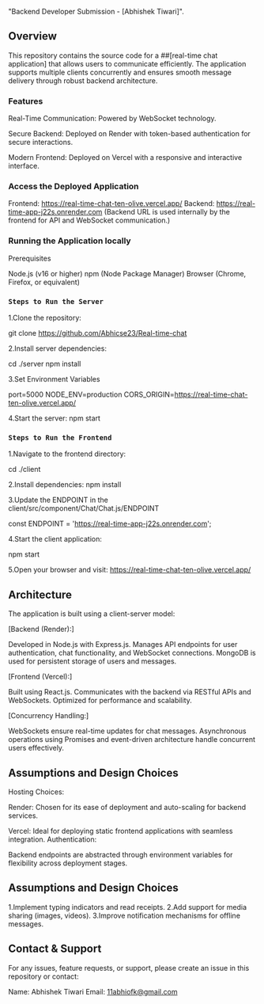 "Backend Developer Submission - [Abhishek Tiwari]".

## Overview

This repository contains the source code for a ##[real-time chat application] that allows users to communicate efficiently. The application supports multiple clients concurrently and ensures smooth message delivery through robust backend architecture.

### Features

Real-Time Communication: Powered by WebSocket technology.

Secure Backend: Deployed on Render with token-based authentication for secure interactions.

Modern Frontend: Deployed on Vercel with a responsive and interactive interface.

### Access the Deployed Application

Frontend: https://real-time-chat-ten-olive.vercel.app/
Backend: https://real-time-app-j22s.onrender.com
(Backend URL is used internally by the frontend for API and WebSocket communication.)

### Running the Application locally

Prerequisites

Node.js (v16 or higher)
npm (Node Package Manager)
Browser (Chrome, Firefox, or equivalent)

### `Steps to Run the Server`

1.Clone the repository:

git clone https://github.com/Abhicse23/Real-time-chat

2.Install server dependencies:

cd ./server
npm install

3.Set Environment Variables

port=5000
NODE_ENV=production
CORS_ORIGIN=https://real-time-chat-ten-olive.vercel.app/

4.Start the server:
npm start

### `Steps to Run the Frontend`

1.Navigate to the frontend directory:

cd ./client

2.Install dependencies:
npm install

3.Update the ENDPOINT in the client/src/component/Chat/Chat.js/ENDPOINT

const ENDPOINT = 'https://real-time-app-j22s.onrender.com';

4.Start the client application:

npm start


5.Open your browser and visit:
https://real-time-chat-ten-olive.vercel.app/


## Architecture

The application is built using a client-server model:

[Backend (Render):]

Developed in Node.js with Express.js.
Manages API endpoints for user authentication, chat functionality, and WebSocket connections.
MongoDB is used for persistent storage of users and messages.

[Frontend (Vercel):]

Built using React.js.
Communicates with the backend via RESTful APIs and WebSockets.
Optimized for performance and scalability.

[Concurrency Handling:]

WebSockets ensure real-time updates for chat messages.
Asynchronous operations using Promises and event-driven architecture handle concurrent users effectively.


## Assumptions and Design Choices

Hosting Choices:

Render: Chosen for its ease of deployment and auto-scaling for backend services.

Vercel: Ideal for deploying static frontend applications with seamless integration.
Authentication:

Backend endpoints are abstracted through environment variables for flexibility across deployment stages.


## Assumptions and Design Choices

1.Implement typing indicators and read receipts.
2.Add support for media sharing (images, videos).
3.Improve notification mechanisms for offline messages.


## Contact & Support

For any issues, feature requests, or support, please create an issue in this repository or contact:

Name: Abhishek Tiwari
Email: 11abhiofk@gmail.com


















